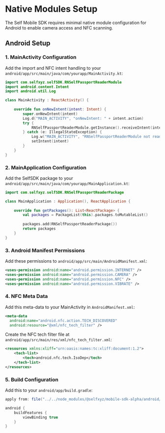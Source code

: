 # Native Modules Setup

The Self Mobile SDK requires minimal native module configuration for Android to enable camera access and NFC scanning.

## Android Setup

### 1. MainActivity Configuration

Add the import and NFC intent handling to your `android/app/src/main/java/com/yourapp/MainActivity.kt`:

```kotlin
import com.selfxyz.selfSDK.RNSelfPassportReaderModule
import android.content.Intent
import android.util.Log

class MainActivity : ReactActivity() {
    
    override fun onNewIntent(intent: Intent) {
        super.onNewIntent(intent)
        Log.d("MAIN_ACTIVITY", "onNewIntent: " + intent.action)
        try {
            RNSelfPassportReaderModule.getInstance().receiveIntent(intent)
        } catch (e: IllegalStateException) {
            Log.w("MAIN_ACTIVITY", "RNSelfPassportReaderModule not ready; deferring NFC intent")
            setIntent(intent)
        }
    }
}
```

### 2. MainApplication Configuration

Add the SelfSDK package to your `android/app/src/main/java/com/yourapp/MainApplication.kt`:

```kotlin
import com.selfxyz.selfSDK.RNSelfPassportReaderPackage

class MainApplication : Application(), ReactApplication {
    
    override fun getPackages(): List<ReactPackage> {
        val packages = PackageList(this).packages.toMutableList()
        
        packages.add(RNSelfPassportReaderPackage())
        return packages
    }
}
```

### 3. Android Manifest Permissions

Add these permissions to `android/app/src/main/AndroidManifest.xml`:

```xml
<uses-permission android:name="android.permission.INTERNET" />
<uses-permission android:name="android.permission.CAMERA" />
<uses-permission android:name="android.permission.NFC" />
<uses-permission android:name="android.permission.VIBRATE" />
```

### 4. NFC Meta Data

Add this meta-data to your MainActivity in `AndroidManifest.xml`:

```xml
<meta-data
  android:name="android.nfc.action.TECH_DISCOVERED"
  android:resource="@xml/nfc_tech_filter" />
```

Create the NFC tech filter file at `android/app/src/main/res/xml/nfc_tech_filter.xml`:

```xml
<resources xmlns:xliff="urn:oasis:names:tc:xliff:document:1.2">
    <tech-list>
        <tech>android.nfc.tech.IsoDep</tech>
    </tech-list>
</resources>
```

### 5. Build Configuration

Add this to your `android/app/build.gradle`:

```gradle
apply from: file("../../node_modules/@selfxyz/mobile-sdk-alpha/android/mobile-sdk-alpha-bom.gradle")

android {
    buildFeatures {
        viewBinding true
    }
}
```